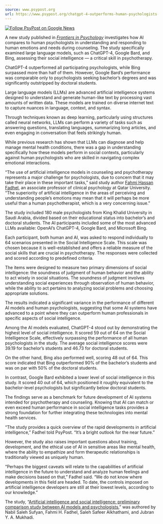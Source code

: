 ```yaml
---
source: www.psypost.org
url: https://www.psypost.org/chatgpt-4-outperforms-human-psychologists-in-test-of-social-intelligence-study-finds/
---
```


[![Follow PsyPost on Google News](https://sp-ao.shortpixel.ai/client/to_webp,q_glossy,ret_img,w_250,h_85/https://www.psypost.org/wp-content/uploads/2024/02/follow-on-google-news-1.png)](https://news.google.com/publications/CAAqBwgKMLz2gwsw-5CAAw)

A new study published in [_Frontiers in Psychology_](https://doi.org/10.3389/fpsyg.2024.1353022) investigates how AI compares to human psychologists in understanding and responding to human emotions and needs during counseling. The study specifically examined large language models, such as ChatGPT-4, Google Bard, and Bing, assessing their social intelligence — a critical skill in psychotherapy.

ChatGPT-4 outperformed all participating psychologists, while Bing surpassed more than half of them. However, Google Bard’s performance was comparable only to psychologists seeking bachelor’s degrees and was significantly outstripped by doctoral students.

Large language models (LLMs) are advanced artificial intelligence systems designed to understand and generate human-like text by processing vast amounts of written data. These models are trained on diverse internet text to capture nuances in language, context, and syntax.

Through techniques known as deep learning, particularly using structures called neural networks, LLMs can perform a variety of tasks such as answering questions, translating languages, summarizing long articles, and even engaging in conversation that feels strikingly human.

While previous research has shown that LLMs can diagnose and help manage mental health conditions, there was a gap in understanding specifically how these models perform in social contexts, particularly against human psychologists who are skilled in navigating complex emotional interactions.

“The use of artificial intelligence models in counseling and psychotherapy represents a major challenge for psychologists, due to concern that it may take their place in these important tasks,” said study author [Fahmi Hassan Fadhel](http://qufaculty.qu.edu.qa/fahmi/), an associate professor of clinical psychology at Qatar University. “The superiority of artificial intelligence in the areas of perceiving and understanding people’s emotions may mean that it will perhaps be more useful than a human psychotherapist, which is a very concerning issue.”

The study included 180 male psychologists from King Khalid University in Saudi Arabia, divided based on their educational status into bachelor’s and doctoral students. The AI participants included some of the most advanced LLMs available: OpenAI’s ChatGPT-4, Google Bard, and Microsoft Bing.

Each participant, both human and AI, was asked to respond individually to 64 scenarios presented in the Social Intelligence Scale. This scale was chosen because it is well-established and offers a reliable measure of the social skills that are crucial in psychotherapy. The responses were collected and scored according to predefined criteria.

The items were designed to measure two primary dimensions of social intelligence: the soundness of judgment of human behavior and the ability to act wisely in social situations. The soundness of judgment involves understanding social experiences through observation of human behavior, while the ability to act pertains to analyzing social problems and choosing appropriate solutions.

The results indicated a significant variance in the performance of different AI models and human psychologists, suggesting that some AI systems have advanced to a point where they can outperform human professionals in specific aspects of social intelligence.

Among the AI models evaluated, ChatGPT-4 stood out by demonstrating the highest level of social intelligence. It scored 59 out of 64 on the Social Intelligence Scale, effectively surpassing the performance of all human psychologists in the study. The average social intelligence scores were 39.19 for bachelor’s students and 46.73 for doctoral students.

On the other hand, Bing also performed well, scoring 48 out of 64. This score indicated that Bing outperformed 90% of the bachelor’s students and was on par with 50% of the doctoral students.

In contrast, Google Bard exhibited a lower level of social intelligence in this study. It scored 40 out of 64, which positioned it roughly equivalent to the bachelor-level psychologists but significantly below doctoral students.

The findings serve as a benchmark for future development of AI systems intended for psychotherapy and counseling. Knowing that AI can match or even exceed human performance in social intelligence tasks provides a strong foundation for further integrating these technologies into mental health services.

“The study provides a quick overview of the rapid developments in artificial intelligence,” Fadhel told PsyPost. “It’s a bright outlook for the near future.”

However, the study also raises important questions about training, development, and the ethical use of AI in sensitive areas like mental health, where the ability to empathize and form therapeutic relationships is traditionally viewed as uniquely human.

“Perhaps the biggest caveats will relate to the capabilities of artificial intelligence in the future to understand and analyze human feelings and make decisions based on that,” Fadhel said. “We do not know where developments in this field are headed. To date, the controls imposed on artificial intelligence developers are still at their lowest levels, according to our knowledge.”

The study, “[Artificial intelligence and social intelligence: preliminary comparison study between AI models and psychologists](https://www.frontiersin.org/journals/psychology/articles/10.3389/fpsyg.2024.1353022/full),” was authored by Nabil Saleh Sufyan, Fahmi H. Fadhel, Saleh Safeer Alkhathami, and Jubran Y. A. Mukhadi.

